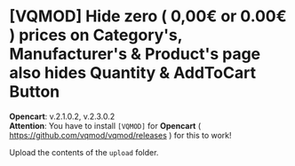 # [VQMOD] Hide zero ( 0,00€ or 0.00€ ) prices on Category's, Manufacturer's & Product's page also hides Quantity & AddToCart Button

**Opencart**: v.2.1.0.2, v.2.3.0.2  
**Attention**: You have to install `[VQMOD]` for **Opencart** ( https://github.com/vqmod/vqmod/releases ) for this to work!

Upload the contents of the `upload` folder.
